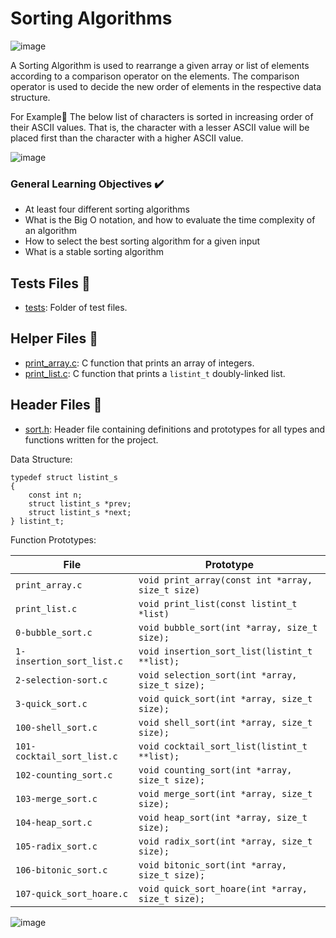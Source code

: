 # Sorting Algorithms

![image](https://user-images.githubusercontent.com/105078661/214175990-2d9e5d85-eba0-4c98-b6b3-9648a5224e93.png)


A Sorting Algorithm is used to rearrange a given array or list of elements according to a comparison operator on the elements. The comparison operator is used to decide the new order of elements in the respective data structure.

For Example:sunflower: The below list of characters is sorted in increasing order of their ASCII values. That is, the character with a lesser ASCII value will be placed first than the character with a higher ASCII value.

![image](https://user-images.githubusercontent.com/105078661/214174663-5e680e5f-3b45-4d40-87fd-3df4f45018aa.png)


### General Learning Objectives :heavy_check_mark:
- At least four different sorting algorithms
- What is the Big O notation, and how to evaluate the time complexity of an algorithm
- How to select the best sorting algorithm for a given input
- What is a stable sorting algorithm

## Tests Files :page_with_curl:

* [tests](./tests): Folder of test files. 

## Helper Files :page_with_curl:

* [print_array.c](./print_array.c): C function that prints an array of integers. 
* [print_list.c](./print_list.c): C function that prints a `listint_t` doubly-linked list. 

## Header Files :page_with_curl:

* [sort.h](./sort.h): Header file containing definitions and prototypes for all types and functions written for the project.

Data Structure:
```
typedef struct listint_s
{
	const int n;
	struct listint_s *prev;
	struct listint_s *next;
} listint_t;
```

Function Prototypes:

| File                       | Prototype                                         |
| -------------------------- | ------------------------------------------------- |
| `print_array.c`            | `void print_array(const int *array, size_t size)` |
| `print_list.c`             | `void print_list(const listint_t *list)`          |
| `0-bubble_sort.c`          | `void bubble_sort(int *array, size_t size);`      |
| `1-insertion_sort_list.c`  | `void insertion_sort_list(listint_t **list);`     |
| `2-selection-sort.c`       | `void selection_sort(int *array, size_t size);`   |
| `3-quick_sort.c`           | `void quick_sort(int *array, size_t size);`       |
| `100-shell_sort.c`         | `void shell_sort(int *array, size_t size);`       |
| `101-cocktail_sort_list.c` | `void cocktail_sort_list(listint_t **list);`      |
| `102-counting_sort.c`      | `void counting_sort(int *array, size_t size);`    |
| `103-merge_sort.c`         | `void merge_sort(int *array, size_t size);`       |
| `104-heap_sort.c`          | `void heap_sort(int *array, size_t size);`        |
| `105-radix_sort.c`         | `void radix_sort(int *array, size_t size);`       |
| `106-bitonic_sort.c`       | `void bitonic_sort(int *array, size_t size);`     |
| `107-quick_sort_hoare.c`   | `void quick_sort_hoare(int *array, size_t size);` |

![image](https://user-images.githubusercontent.com/105078661/214174245-c70d9b2e-52c6-4815-94c1-5ea54989f69e.png)
